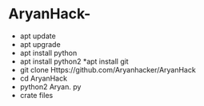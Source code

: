 # AryanHack-

* apt update
* apt upgrade
* apt install python
* apt install python2 
*apt install git 
* git clone Https://github.com/Aryanhacker/AryanHack
* cd AryanHack
* python2 Aryan. py
* crate files 
